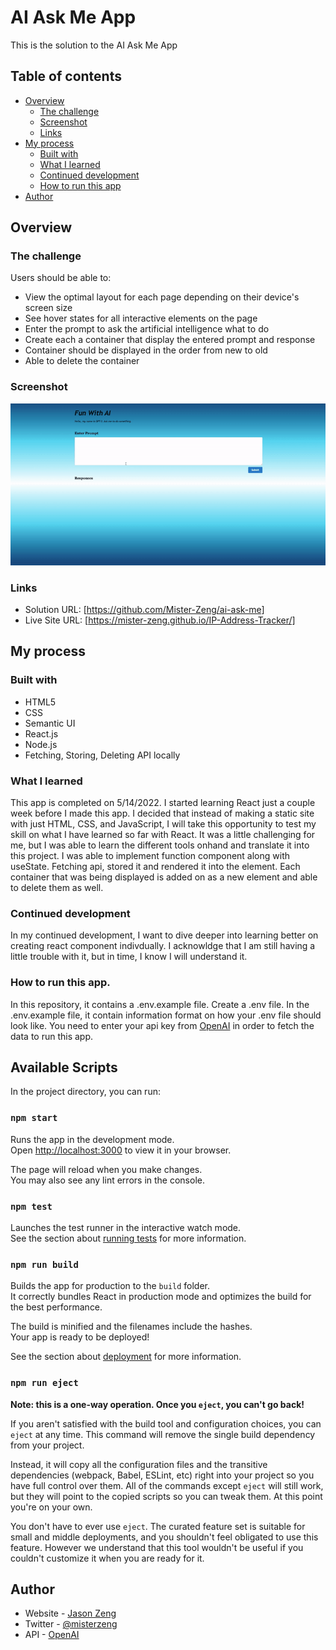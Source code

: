 # AI Ask Me App

This is the solution to the AI Ask Me App 

## Table of contents

- [Overview](#overview)
  - [The challenge](#the-challenge)
  - [Screenshot](#screenshot)
  - [Links](#links)
- [My process](#my-process)
  - [Built with](#built-with)
  - [What I learned](#what-i-learned)
  - [Continued development](#continued-development)
  - [How to run this app](#how-to-run-this-app)
- [Author](#author)


## Overview

### The challenge

Users should be able to:

- View the optimal layout for each page depending on their device's screen size
- See hover states for all interactive elements on the page
- Enter the prompt to ask the artificial intelligence what to do
- Create each a container that display the entered prompt and response 
- Container should be displayed in the order from new to old
- Able to delete the container

### Screenshot

![](https://github.com/Mister-Zeng/ai-ask-me/blob/main/public/demo.gif?raw=true)

### Links

- Solution URL: [https://github.com/Mister-Zeng/ai-ask-me]
- Live Site URL: [https://mister-zeng.github.io/IP-Address-Tracker/]
## My process

### Built with

- HTML5 
- CSS 
- Semantic UI
- React.js
- Node.js
- Fetching, Storing, Deleting API locally

### What I learned

This app is completed on 5/14/2022. I started learning React just a couple week before I made this app. I decided that instead of making a static site with just HTML, CSS, and JavaScript, I will take this opportunity to test my skill on what I have learned so far with React. It was a little challenging for me, but I was able to learn the different tools onhand and translate it into this project. I was able to implement function component along with useState. Fetching api, stored it and rendered it into the element. Each container that was being displayed is added on as a new element and able to delete them as well. 

### Continued development

In my continued development, I want to dive deeper into learning better on creating react component indivdually. I acknowldge that I am still having a little trouble with it, but in time, I know I will understand it. 

### How to run this app. 

In this repository, it contains a .env.example file. Create a .env file. In the .env.example file, it contain information format on how your .env file should look like. You need to enter your api key from [OpenAI](https://openai.com/) in order to fetch the data to run this app.

## Available Scripts

In the project directory, you can run:

### `npm start`

Runs the app in the development mode.\
Open [http://localhost:3000](http://localhost:3000) to view it in your browser.

The page will reload when you make changes.\
You may also see any lint errors in the console.

### `npm test`

Launches the test runner in the interactive watch mode.\
See the section about [running tests](https://facebook.github.io/create-react-app/docs/running-tests) for more information.

### `npm run build`

Builds the app for production to the `build` folder.\
It correctly bundles React in production mode and optimizes the build for the best performance.

The build is minified and the filenames include the hashes.\
Your app is ready to be deployed!

See the section about [deployment](https://facebook.github.io/create-react-app/docs/deployment) for more information.

### `npm run eject`

**Note: this is a one-way operation. Once you `eject`, you can't go back!**

If you aren't satisfied with the build tool and configuration choices, you can `eject` at any time. This command will remove the single build dependency from your project.

Instead, it will copy all the configuration files and the transitive dependencies (webpack, Babel, ESLint, etc) right into your project so you have full control over them. All of the commands except `eject` will still work, but they will point to the copied scripts so you can tweak them. At this point you're on your own.

You don't have to ever use `eject`. The curated feature set is suitable for small and middle deployments, and you shouldn't feel obligated to use this feature. However we understand that this tool wouldn't be useful if you couldn't customize it when you are ready for it.

## Author

- Website - [Jason Zeng](https://mister-zeng.github.io/Portfolio-Website/)
- Twitter - [@misterzeng](https://www.twitter.com/misterzeng)
- API - [OpenAI](https://openai.com/)
